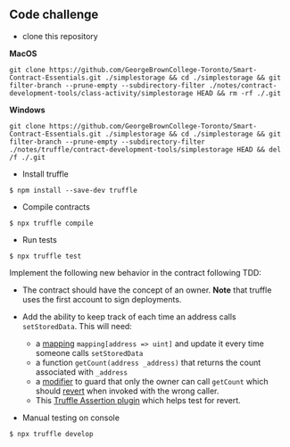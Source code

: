 ## Code challenge

- clone this repository

**MacOS**
```
git clone https://github.com/GeorgeBrownCollege-Toronto/Smart-Contract-Essentials.git ./simplestorage && cd ./simplestorage && git filter-branch --prune-empty --subdirectory-filter ./notes/contract-development-tools/class-activity/simplestorage HEAD && rm -rf ./.git
```
**Windows**
```
git clone https://github.com/GeorgeBrownCollege-Toronto/Smart-Contract-Essentials.git ./simplestorage && cd ./simplestorage && git filter-branch --prune-empty --subdirectory-filter ./notes/truffle/contract-development-tools/simplestorage HEAD && del /f ./.git
```

- Install truffle

```
$ npm install --save-dev truffle
```

- Compile contracts

```
$ npx truffle compile
```

- Run tests

```
$ npx truffle test
```

Implement the following new behavior in the contract following TDD:

   - The contract should have the concept of an owner. **Note** that truffle uses the first account to sign deployments.
   - Add the ability to keep track of each time an address calls `setStoredData`. This will need:
     - a [mapping](https://solidity.readthedocs.io/en/latest/types.html#mapping-types) `mapping[address => uint]` and update it every time someone calls `setStoredData`
     - a function `getCount(address _address)` that returns the count associated with `_address`
     - a [modifier](https://solidity.readthedocs.io/en/latest/structure-of-a-contract.html#function-modifiers) to guard that only the owner can call `getCount` which should [revert](https://solidity.readthedocs.io/en/latest/control-structures.html#revert) when invoked with the wrong caller.
     - This [Truffle Assertion plugin](https://github.com/rkalis/truffle-assertions) which helps test for revert.

- Manual testing on console

```
$ npx truffle develop
```